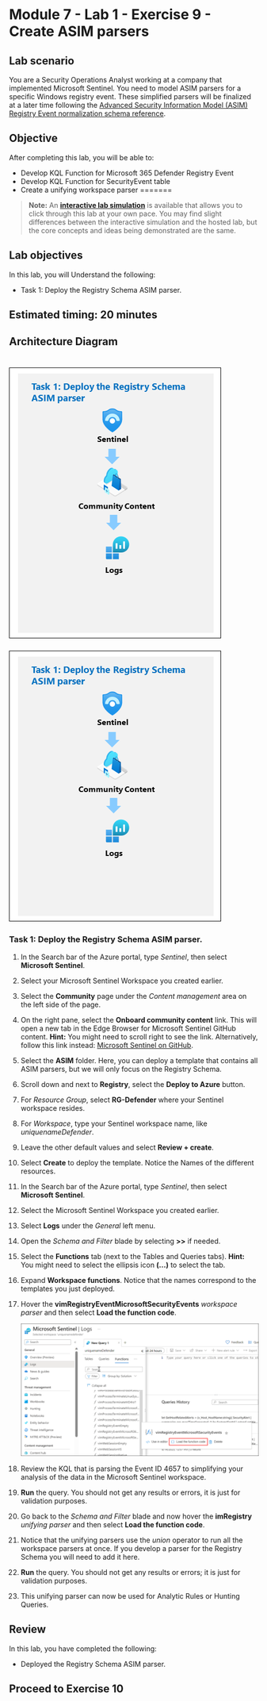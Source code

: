 # Module 7 - Lab 1 - Exercise 9 - Create ASIM parsers

## Lab scenario

You are a Security Operations Analyst working at a company that implemented Microsoft Sentinel. You need to model ASIM parsers for a specific Windows registry event. These simplified parsers will be finalized at a later time following the [Advanced Security Information Model (ASIM) Registry Event normalization schema reference](https://docs.microsoft.com/en-us/azure/sentinel/registry-event-normalization-schema).


## Objective
  
After completing this lab, you will be able to:

- Develop KQL Function for Microsoft 365 Defender Registry Event
- Develop KQL Function for SecurityEvent table
- Create a unifying workspace parser
=======
>**Note:** An **[interactive lab simulation](https://mslabs.cloudguides.com/guides/SC-200%20Lab%20Simulation%20-%20Create%20Advanced%20Security%20Information%20Model%20Parsers)** is available that allows you to click through this lab at your own pace. You may find slight differences between the interactive simulation and the hosted lab, but the core concepts and ideas being demonstrated are the same.

## Lab objectives
 In this lab, you will Understand the following:
 -  Task 1: Deploy the Registry Schema ASIM parser.

## Estimated timing: 20 minutes

## Architecture Diagram


![Lab overview.](../Media/SC-200ex9.png)
=======
 ![Lab overview.](../Media/SC-200ex9.png)

### Task 1: Deploy the Registry Schema ASIM parser. 

1. In the Search bar of the Azure portal, type *Sentinel*, then select **Microsoft Sentinel**.

1. Select your Microsoft Sentinel Workspace you created earlier.

1. Select the **Community** page under the *Content management* area on the left side of the page.

1. On the right pane, select the **Onboard community content** link. This will open a new tab in the Edge Browser for Microsoft Sentinel GitHub content. **Hint:** You might need to scroll right to see the link. Alternatively, follow this link instead: [Microsoft Sentinel on GitHub](https://github.com/Azure/Azure-Sentinel).

1. Select the **ASIM** folder. Here, you can deploy a template that contains all ASIM parsers, but we will only focus on the Registry Schema.

1. Scroll down and next to **Registry**, select the **Deploy to Azure** button.

1. For *Resource Group*, select **RG-Defender** where your Sentinel workspace resides.

1. For *Workspace*, type your Sentinel workspace name, like *uniquenameDefender*.

1. Leave the other default values and select **Review + create**.

1. Select **Create** to deploy the template. Notice the Names of the different resources.

1. In the Search bar of the Azure portal, type *Sentinel*, then select **Microsoft Sentinel**.

1. Select the Microsoft Sentinel Workspace you created earlier.

1. Select **Logs** under the *General* left menu.

1. Open the *Schema and Filter* blade by selecting **>>** if needed.

1. Select the **Functions** tab (next to the Tables and Queries tabs). **Hint:** You might need to select the ellipsis icon **(...)** to select the tab.

1. Expand **Workspace functions**. Notice that the names correspond to the templates you just deployed.

1. Hover the **vimRegistryEventMicrosoftSecurityEvents** *workspace parser* and then select **Load the function code**.

    ![Picture 1](../Media/securityeventsfunctioncode.png)

1. Review the KQL that is parsing the Event ID 4657 to simplifying your analysis of the data in the Microsoft Sentinel workspace.

1. **Run** the query. You should not get any results or errors, it is just for validation purposes.

1. Go back to the *Schema and Filter* blade and now hover the **imRegistry** *unifying parser* and then select **Load the function code**.

1. Notice that the unifying parsers use the *union* operator to run all the workspace parsers at once. If you develop a parser for the Registry Schema you will need to add it here.

1. **Run** the query. You should not get any results or errors; it is just for validation purposes.

1. This unifying parser can now be used for Analytic Rules or Hunting Queries.

## Review
In this lab, you have completed the following:
-  Deployed the Registry Schema ASIM parser. 

## Proceed to Exercise 10